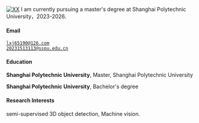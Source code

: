 [![XX](https://img.shields.io/badge/XX-github-blue?logo=github)](https://github.com/XX)
I am currently pursuing a master's degree at Shanghai Polytechnic University，2023-2026.

#### Email  
<code>lxj65190@126.com</code>  
<code>20231513113@sspu.edu.cn</code>

#### Education  
**Shanghai Polytechnic University**, Master,  Shanghai Polytechnic University

**Shanghai Polytechnic University**, Bachelor's degree <br>  

#### Research Interests  
semi-supervised 3D object detection, Machine vision.
